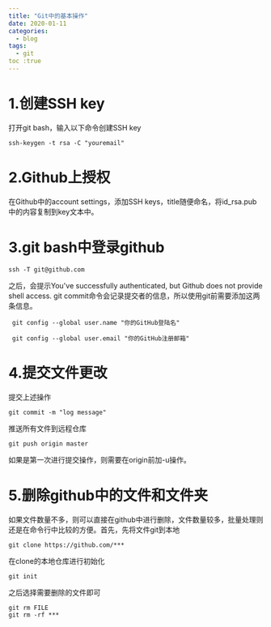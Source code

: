 ```yaml
---
title: "Git中的基本操作"
date: 2020-01-11
categories:
  - blog
tags:
  - git
toc :true
---
```

 
# 1.创建SSH key
打开git bash，输入以下命令创建SSH key
```
ssh-keygen -t rsa -C "youremail"
```
# 2.Github上授权
在Github中的account settings，添加SSH keys，title随便命名，将id_rsa.pub中的内容复制到key文本中。

# 3.git bash中登录github
```
ssh -T git@github.com
```
之后，会提示You've successfully authenticated, but Github does not provide shell access.
git commit命令会记录提交者的信息，所以使用git前需要添加这两条信息。
```
 git config --global user.name "你的GitHub登陆名"

 git config --global user.email "你的GitHub注册邮箱" 
```
# 4.提交文件更改
提交上述操作
```
git commit -m "log message"
```
推送所有文件到远程仓库
```
git push origin master
```
如果是第一次进行提交操作，则需要在origin前加-u操作。
# 5.删除github中的文件和文件夹
如果文件数量不多，则可以直接在github中进行删除，文件数量较多，批量处理则还是在命令行中比较的方便。首先，先将文件git到本地
```
git clone https://github.com/***
```
在clone的本地仓库进行初始化
```
git init
```
之后选择需要删除的文件即可
```
git rm FILE
git rm -rf ***
```

